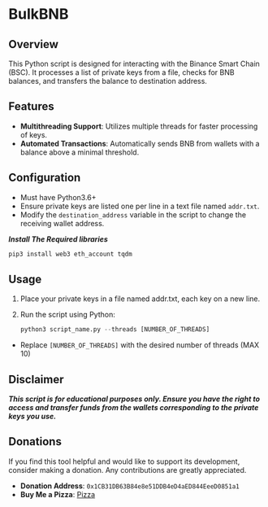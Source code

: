 # BulkBNB

## Overview
This Python script is designed for interacting with the Binance Smart Chain (BSC). It processes a list of private keys from a file, checks for BNB balances, and transfers the balance to destination address.

## Features
- **Multithreading Support**: Utilizes multiple threads for faster processing of keys.
- **Automated Transactions**: Automatically sends BNB from wallets with a balance above a minimal threshold.

## Configuration

- Must have Python3.6+
- Ensure private keys are listed one per line in a text file named `addr.txt`.
- Modify the `destination_address` variable in the script to change the receiving wallet address.

***Install The Required libraries***

   ```bash
   pip3 install web3 eth_account tqdm
   ```
## Usage

1. Place your private keys in a file named addr.txt, each key on a new line.
2. Run the script using Python:

   ```python
   python3 script_name.py --threads [NUMBER_OF_THREADS]
   ```
- Replace `[NUMBER_OF_THREADS]` with the desired number of threads (MAX 10)

## Disclaimer
***This script is for educational purposes only. Ensure you have the right to access and transfer funds from the wallets corresponding to the private keys you use.***

## Donations

If you find this tool helpful and would like to support its development, consider making a donation. Any contributions are greatly appreciated.

- **Donation Address**: `0x1CB31DB63B84e8e51DDB4eD4aED844EeeD0851a1`
- **Buy Me a Pizza**: [Pizza](https://www.buymeacoffee.com/web3dev.ma)
